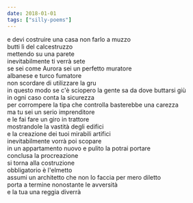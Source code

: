 ```yaml
---
date: 2018-01-01
tags: ["silly-poems"]
---
```

e devi costruire una casa non farlo a muzzo   
butti lì del calcestruzzo   
mettendo su una parete   
inevitabilmente ti verrà sete   
se sei come Aurora sei un perfetto muratore   
albanese e turco fumatore   
non scordare di utilizzare la gru   
in questo modo se c'è sciopero la gente sa da dove buttarsi giù   
in ogni caso conta la sicurezza   
per corrompere la tipa che controlla basterebbe una carezza   
ma tu sei un serio imprenditore   
e le fai fare un giro in trattore   
mostrandole la vastità degli edifici   
e la creazione dei tuoi mirabili artifici   
inevitabilmente vorrà poi scopare   
in un appartamento nuovo e pulito la potrai portare   
conclusa la procreazione   
si torna alla costruzione   
obbligatorio è l'elmetto   
assumi un architetto che non lo faccia per mero diletto   
porta a termine nonostante le avversità   
e la tua una reggia diverrà

